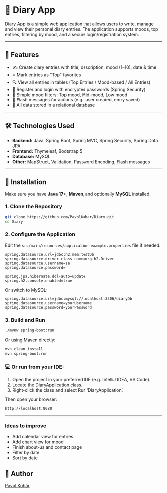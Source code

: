 # 📝 Diary App

Diary App is a simple web application that allows users to write, manage and view their personal diary entries. The application supports moods, top entries, filtering by mood, and a secure login/registration system.

---

## 📌 Features

- ✍️ Create diary entries with title, description, mood (1–10), date & time
- ⭐ Mark entries as "Top" favorites
- 🔍 View all entries in tables (Top Entries / Mood-based / All Entries)
- 🔐 Register and login with encrypted passwords (Spring Security)
- 🧠 Simple mood filters: Top mood, Mid-mood, Low mood
- 🧼 Flash messages for actions (e.g., user created, entry saved)
- 💾 All data stored in a relational database

---

## 🛠 Technologies Used

- **Backend:** Java, Spring Boot, Spring MVC, Spring Security, Spring Data JPA
- **Frontend:** Thymeleaf, Bootstrap 5
- **Database:**  MySQL 
- **Other:** MapStruct, Validation, Password Encoding, Flash messages

---

## 🧰 Installation

 Make sure you have **Java 17+**, **Maven**, and optionally **MySQL** installed.

### 1. Clone the Repository

```bash
git clone https://github.com/PavolKohar/Diary.git
cd Diary
```

### 2. Configure the Application

Edit the `src/main/resources/application-example.properties` file if needed:

```properties
spring.datasource.url=jdbc:h2:mem:testDb
spring.datasource.driver-class-name=org.h2.Driver
spring.datasource.username=sa
spring.datasource.password=

spring.jpa.hibernate.ddl-auto=update
spring.h2.console.enabled=true
```

Or switch to MySQL:

```properties
spring.datasource.url=jdbc:mysql://localhost:3306/diaryDb
spring.datasource.username=yourUsername
spring.datasource.password=yourPassword
```

### 3. Build and Run

```bash
./mvnw spring-boot:run
```

Or using Maven directly:

```bash
mvn clean install
mvn spring-boot:run
```

### 💻 Or run from your IDE:
1.	Open the project in your preferred IDE (e.g. IntelliJ IDEA, VS Code).
2.	Locate the DiaryApplication class.
3.	Right-click the class and select Run ‘DiaryApplication’.

Then open your browser:

```
http://localhost:8080
```

---
### Ideas to improve
- Add calendar view for entries 
- Add chart view for mood 
- Finish about-us and contact page 
- Filter by date 
- Sort by date


## 👤 Author

[Pavol Kohár](https://github.com/PavolKohar)